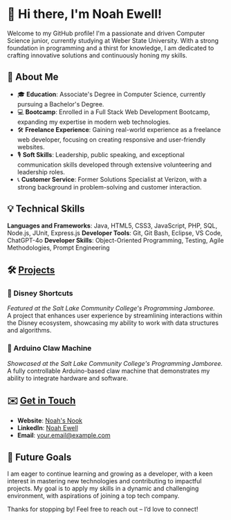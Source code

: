 # 👋 Hi there, I'm Noah Ewell!

Welcome to my GitHub profile! I'm a passionate and driven Computer Science junior, currently studying at Weber State University. With a strong foundation in programming and a thirst for knowledge, I am dedicated to crafting innovative solutions and continuously honing my skills.

## 🚀 About Me

- 🎓 **Education**: Associate's Degree in Computer Science, currently pursuing a Bachelor's Degree.
- 💻 **Bootcamp**: Enrolled in a Full Stack Web Development Bootcamp, expanding my expertise in modern web technologies.
- 🛠 **Freelance Experience**: Gaining real-world experience as a freelance web developer, focusing on creating responsive and user-friendly websites.
- 🎙 **Soft Skills**: Leadership, public speaking, and exceptional communication skills developed through extensive volunteering and leadership roles.
- 📞 **Customer Service**: Former Solutions Specialist at Verizon, with a strong background in problem-solving and customer interaction.

## 💡 Technical Skills

**Languages and Frameworks**: Java, HTML5, CSS3, JavaScript, PHP, SQL, Node.js, JUnit, Express.js
**Developer Tools**: Git, Git Bash, Eclipse, VS Code, ChatGPT-4o
**Developer Skills**: Object-Oriented Programming, Testing, Agile Methodologies, Prompt Engineering

## 🛠️ [Projects](https://noahsnook.me/projects/projects.html)

### 🌟 Disney Shortcuts
*Featured at the Salt Lake Community College's Programming Jamboree.*  
A project that enhances user experience by streamlining interactions within the Disney ecosystem, showcasing my ability to work with data structures and algorithms.

### 🤖 Arduino Claw Machine
*Showcased at the Salt Lake Community College's Programming Jamboree.*  
A fully controllable Arduino-based claw machine that demonstrates my ability to integrate hardware and software.

## ✉️ [Get in Touch](https://noahsnook.me/contact/contact.html)

- **Website**: [Noah's Nook](https://noahsnook.me)
- **LinkedIn**: [Noah Ewell](https://www.linkedin.com/in/noahewell)
- **Email**: [your.email@example.com](mailto:noahewell.life@gmail.com)

## 🎯 Future Goals

I am eager to continue learning and growing as a developer, with a keen interest in mastering new technologies and contributing to impactful projects. My goal is to apply my skills in a dynamic and challenging environment, with aspirations of joining a top tech company.

Thanks for stopping by! Feel free to reach out – I’d love to connect!
